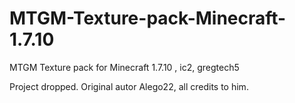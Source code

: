 # MTGM-Texture-pack-Minecraft-1.7.10
MTGM Texture pack for Minecraft 1.7.10 , ic2, gregtech5

Project dropped. Original autor Alego22, all credits to him. 
